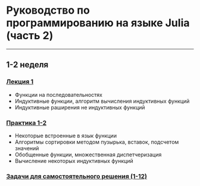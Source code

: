 # Руководство по программированию на языке Julia (часть 2)

-----------------------------

## 1-2 неделя

### [Лекция 1](lecture_2_1.md)

- Функции на последовательностях
- Индуктивные функции, алгоритм вычисления индуктивных функций
- Индуктивные раширения не индуктивных функций

### [Практика 1-2](practic_2_1.md)

- Некоторые встроенные в язык функции
- Алгоритмы сортировки методом пузырька, вставок, подсчетом значений
- Обобщенные функции, множественная диспетчеризация
- Вычисление некоторых индуктивных функций
  
### [Задачи для самостоятельного решения (1-12)](tasks.md)
